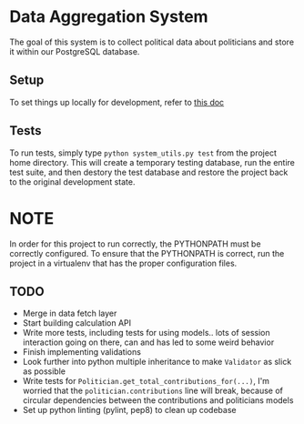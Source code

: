Data Aggregation System
=======================
The goal of this system is to collect political data about politicians and store
it within our PostgreSQL database.

Setup
-----
To set things up locally for development, refer to [this doc](https://docs.google.com/a/stanford.edu/document/d/1emM6B799iaysc8qCyycbOdt5ElYjxE2T8f4o9J_Py2g)

Tests
-----
To run tests, simply type `python system_utils.py test` from the project home directory. 
This will create a temporary testing database, run the entire test suite, and then 
destory the test database and restore the project back to the original development
state.

NOTE
====
In order for this project to run correctly, the PYTHONPATH must be correctly configured.
To ensure that the PYTHONPATH is correct, run the project in a virtualenv that has
the proper configuration files.

TODO
----
- Merge in data fetch layer
- Start building calculation API
- Write more tests, including tests for using models.. lots of session interaction
going on there, can and has led to some weird behavior
- Finish implementing validations
- Look further into python multiple inheritance to make `Validator` as slick as
possible
- Write tests for `Politician.get_total_contributions_for(...)`, I'm worried that the
`politician.contributions` line will break, because of circular dependencies between the
contributions and politicians models
- Set up python linting (pylint, pep8) to clean up codebase
